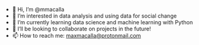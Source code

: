 - 👋 Hi, I’m @mmacalla
- 👀 I’m interested in data analysis and using data for social change
- 🌱 I’m currently learning data science and machine learning with Python
- 💞️ I’ll be looking to collaborate on projects in the future!
- 📫 How to reach me: maxmacalla@protonmail.com
